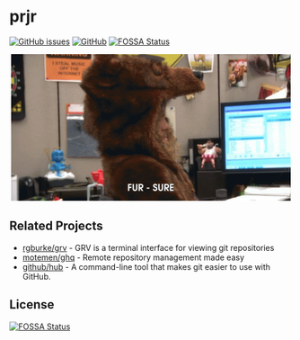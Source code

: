 # prjr

[![GitHub issues](https://img.shields.io/github/issues/tcd/prjr)](https://github.com/tcd/prjr/issues)
[![GitHub](https://img.shields.io/github/license/tcd/prjr)](https://github.com/tcd/prjr/blob/master/LICENSE)
[![FOSSA Status](https://app.fossa.io/api/projects/git%2Bgithub.com%2Ftcd%2Fprjr.svg?type=shield)](https://app.fossa.io/projects/git%2Bgithub.com%2Ftcd%2Fprjr?ref=badge_shield)

<div align="center">
    <img src="https://raw.githubusercontent.com/dunstontc/assets/master/gifs/fur-sure.gif" alt="fur_sure"/>
</div>

## Related Projects

- [rgburke/grv](https://github.com/rgburke/grv) - GRV is a terminal interface for viewing git repositories 
- [motemen/ghq](https://github.com/motemen/ghq) - Remote repository management made easy 
- [github/hub](https://github.com/github/hub) - A command-line tool that makes git easier to use with GitHub.


## License
[![FOSSA Status](https://app.fossa.io/api/projects/git%2Bgithub.com%2Ftcd%2Fprjr.svg?type=large)](https://app.fossa.io/projects/git%2Bgithub.com%2Ftcd%2Fprjr?ref=badge_large)